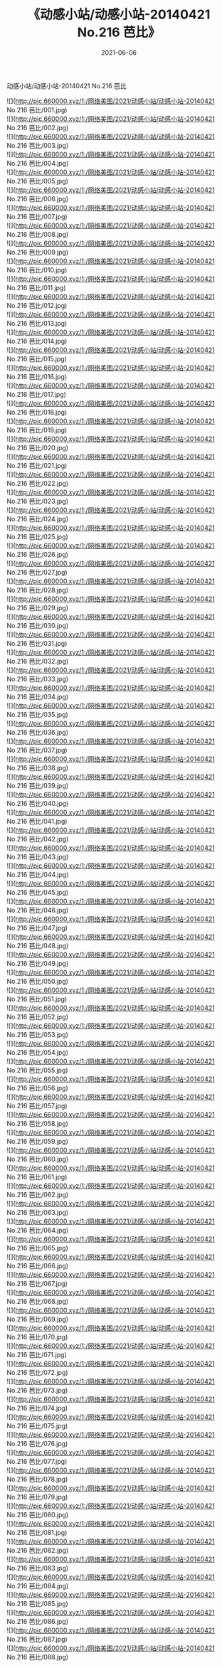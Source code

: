 ﻿---
layout: post
title:  《动感小站/动感小站-20140421 No.216 芭比》
date:   2021-06-06
img: http://pic.660000.xyz/1:/网络美图/2021/动感小站/动感小站-20140421 No.216 芭比/000.jpg
categories: [美女, 清纯, 唯美]
---

动感小站/动感小站-20140421 No.216 芭比

 ![](http://pic.660000.xyz/1:/网络美图/2021/动感小站/动感小站-20140421 No.216 芭比/001.jpg) <br>![](http://pic.660000.xyz/1:/网络美图/2021/动感小站/动感小站-20140421 No.216 芭比/002.jpg) <br>![](http://pic.660000.xyz/1:/网络美图/2021/动感小站/动感小站-20140421 No.216 芭比/003.jpg) <br>![](http://pic.660000.xyz/1:/网络美图/2021/动感小站/动感小站-20140421 No.216 芭比/004.jpg) <br>![](http://pic.660000.xyz/1:/网络美图/2021/动感小站/动感小站-20140421 No.216 芭比/005.jpg) <br>![](http://pic.660000.xyz/1:/网络美图/2021/动感小站/动感小站-20140421 No.216 芭比/006.jpg) <br>![](http://pic.660000.xyz/1:/网络美图/2021/动感小站/动感小站-20140421 No.216 芭比/007.jpg) <br>![](http://pic.660000.xyz/1:/网络美图/2021/动感小站/动感小站-20140421 No.216 芭比/008.jpg) <br>![](http://pic.660000.xyz/1:/网络美图/2021/动感小站/动感小站-20140421 No.216 芭比/009.jpg) <br>![](http://pic.660000.xyz/1:/网络美图/2021/动感小站/动感小站-20140421 No.216 芭比/010.jpg) <br>![](http://pic.660000.xyz/1:/网络美图/2021/动感小站/动感小站-20140421 No.216 芭比/011.jpg) <br>![](http://pic.660000.xyz/1:/网络美图/2021/动感小站/动感小站-20140421 No.216 芭比/012.jpg) <br>![](http://pic.660000.xyz/1:/网络美图/2021/动感小站/动感小站-20140421 No.216 芭比/013.jpg) <br>![](http://pic.660000.xyz/1:/网络美图/2021/动感小站/动感小站-20140421 No.216 芭比/014.jpg) <br>![](http://pic.660000.xyz/1:/网络美图/2021/动感小站/动感小站-20140421 No.216 芭比/015.jpg) <br>![](http://pic.660000.xyz/1:/网络美图/2021/动感小站/动感小站-20140421 No.216 芭比/016.jpg) <br>![](http://pic.660000.xyz/1:/网络美图/2021/动感小站/动感小站-20140421 No.216 芭比/017.jpg) <br>![](http://pic.660000.xyz/1:/网络美图/2021/动感小站/动感小站-20140421 No.216 芭比/018.jpg) <br>![](http://pic.660000.xyz/1:/网络美图/2021/动感小站/动感小站-20140421 No.216 芭比/019.jpg) <br>![](http://pic.660000.xyz/1:/网络美图/2021/动感小站/动感小站-20140421 No.216 芭比/020.jpg) <br>![](http://pic.660000.xyz/1:/网络美图/2021/动感小站/动感小站-20140421 No.216 芭比/021.jpg) <br>![](http://pic.660000.xyz/1:/网络美图/2021/动感小站/动感小站-20140421 No.216 芭比/022.jpg) <br>![](http://pic.660000.xyz/1:/网络美图/2021/动感小站/动感小站-20140421 No.216 芭比/023.jpg) <br>![](http://pic.660000.xyz/1:/网络美图/2021/动感小站/动感小站-20140421 No.216 芭比/024.jpg) <br>![](http://pic.660000.xyz/1:/网络美图/2021/动感小站/动感小站-20140421 No.216 芭比/025.jpg) <br>![](http://pic.660000.xyz/1:/网络美图/2021/动感小站/动感小站-20140421 No.216 芭比/026.jpg) <br>![](http://pic.660000.xyz/1:/网络美图/2021/动感小站/动感小站-20140421 No.216 芭比/027.jpg) <br>![](http://pic.660000.xyz/1:/网络美图/2021/动感小站/动感小站-20140421 No.216 芭比/028.jpg) <br>![](http://pic.660000.xyz/1:/网络美图/2021/动感小站/动感小站-20140421 No.216 芭比/029.jpg) <br>![](http://pic.660000.xyz/1:/网络美图/2021/动感小站/动感小站-20140421 No.216 芭比/030.jpg) <br>![](http://pic.660000.xyz/1:/网络美图/2021/动感小站/动感小站-20140421 No.216 芭比/031.jpg) <br>![](http://pic.660000.xyz/1:/网络美图/2021/动感小站/动感小站-20140421 No.216 芭比/032.jpg) <br>![](http://pic.660000.xyz/1:/网络美图/2021/动感小站/动感小站-20140421 No.216 芭比/033.jpg) <br>![](http://pic.660000.xyz/1:/网络美图/2021/动感小站/动感小站-20140421 No.216 芭比/034.jpg) <br>![](http://pic.660000.xyz/1:/网络美图/2021/动感小站/动感小站-20140421 No.216 芭比/035.jpg) <br>![](http://pic.660000.xyz/1:/网络美图/2021/动感小站/动感小站-20140421 No.216 芭比/036.jpg) <br>![](http://pic.660000.xyz/1:/网络美图/2021/动感小站/动感小站-20140421 No.216 芭比/037.jpg) <br>![](http://pic.660000.xyz/1:/网络美图/2021/动感小站/动感小站-20140421 No.216 芭比/038.jpg) <br>![](http://pic.660000.xyz/1:/网络美图/2021/动感小站/动感小站-20140421 No.216 芭比/039.jpg) <br>![](http://pic.660000.xyz/1:/网络美图/2021/动感小站/动感小站-20140421 No.216 芭比/040.jpg) <br>![](http://pic.660000.xyz/1:/网络美图/2021/动感小站/动感小站-20140421 No.216 芭比/041.jpg) <br>![](http://pic.660000.xyz/1:/网络美图/2021/动感小站/动感小站-20140421 No.216 芭比/042.jpg) <br>![](http://pic.660000.xyz/1:/网络美图/2021/动感小站/动感小站-20140421 No.216 芭比/043.jpg) <br>![](http://pic.660000.xyz/1:/网络美图/2021/动感小站/动感小站-20140421 No.216 芭比/044.jpg) <br>![](http://pic.660000.xyz/1:/网络美图/2021/动感小站/动感小站-20140421 No.216 芭比/045.jpg) <br>![](http://pic.660000.xyz/1:/网络美图/2021/动感小站/动感小站-20140421 No.216 芭比/046.jpg) <br>![](http://pic.660000.xyz/1:/网络美图/2021/动感小站/动感小站-20140421 No.216 芭比/047.jpg) <br>![](http://pic.660000.xyz/1:/网络美图/2021/动感小站/动感小站-20140421 No.216 芭比/048.jpg) <br>![](http://pic.660000.xyz/1:/网络美图/2021/动感小站/动感小站-20140421 No.216 芭比/049.jpg) <br>![](http://pic.660000.xyz/1:/网络美图/2021/动感小站/动感小站-20140421 No.216 芭比/050.jpg) <br>![](http://pic.660000.xyz/1:/网络美图/2021/动感小站/动感小站-20140421 No.216 芭比/051.jpg) <br>![](http://pic.660000.xyz/1:/网络美图/2021/动感小站/动感小站-20140421 No.216 芭比/052.jpg) <br>![](http://pic.660000.xyz/1:/网络美图/2021/动感小站/动感小站-20140421 No.216 芭比/053.jpg) <br>![](http://pic.660000.xyz/1:/网络美图/2021/动感小站/动感小站-20140421 No.216 芭比/054.jpg) <br>![](http://pic.660000.xyz/1:/网络美图/2021/动感小站/动感小站-20140421 No.216 芭比/055.jpg) <br>![](http://pic.660000.xyz/1:/网络美图/2021/动感小站/动感小站-20140421 No.216 芭比/056.jpg) <br>![](http://pic.660000.xyz/1:/网络美图/2021/动感小站/动感小站-20140421 No.216 芭比/057.jpg) <br>![](http://pic.660000.xyz/1:/网络美图/2021/动感小站/动感小站-20140421 No.216 芭比/058.jpg) <br>![](http://pic.660000.xyz/1:/网络美图/2021/动感小站/动感小站-20140421 No.216 芭比/059.jpg) <br>![](http://pic.660000.xyz/1:/网络美图/2021/动感小站/动感小站-20140421 No.216 芭比/060.jpg) <br>![](http://pic.660000.xyz/1:/网络美图/2021/动感小站/动感小站-20140421 No.216 芭比/061.jpg) <br>![](http://pic.660000.xyz/1:/网络美图/2021/动感小站/动感小站-20140421 No.216 芭比/062.jpg) <br>![](http://pic.660000.xyz/1:/网络美图/2021/动感小站/动感小站-20140421 No.216 芭比/063.jpg) <br>![](http://pic.660000.xyz/1:/网络美图/2021/动感小站/动感小站-20140421 No.216 芭比/064.jpg) <br>![](http://pic.660000.xyz/1:/网络美图/2021/动感小站/动感小站-20140421 No.216 芭比/065.jpg) <br>![](http://pic.660000.xyz/1:/网络美图/2021/动感小站/动感小站-20140421 No.216 芭比/066.jpg) <br>![](http://pic.660000.xyz/1:/网络美图/2021/动感小站/动感小站-20140421 No.216 芭比/067.jpg) <br>![](http://pic.660000.xyz/1:/网络美图/2021/动感小站/动感小站-20140421 No.216 芭比/068.jpg) <br>![](http://pic.660000.xyz/1:/网络美图/2021/动感小站/动感小站-20140421 No.216 芭比/069.jpg) <br>![](http://pic.660000.xyz/1:/网络美图/2021/动感小站/动感小站-20140421 No.216 芭比/070.jpg) <br>![](http://pic.660000.xyz/1:/网络美图/2021/动感小站/动感小站-20140421 No.216 芭比/071.jpg) <br>![](http://pic.660000.xyz/1:/网络美图/2021/动感小站/动感小站-20140421 No.216 芭比/072.jpg) <br>![](http://pic.660000.xyz/1:/网络美图/2021/动感小站/动感小站-20140421 No.216 芭比/073.jpg) <br>![](http://pic.660000.xyz/1:/网络美图/2021/动感小站/动感小站-20140421 No.216 芭比/074.jpg) <br>![](http://pic.660000.xyz/1:/网络美图/2021/动感小站/动感小站-20140421 No.216 芭比/075.jpg) <br>![](http://pic.660000.xyz/1:/网络美图/2021/动感小站/动感小站-20140421 No.216 芭比/076.jpg) <br>![](http://pic.660000.xyz/1:/网络美图/2021/动感小站/动感小站-20140421 No.216 芭比/077.jpg) <br>![](http://pic.660000.xyz/1:/网络美图/2021/动感小站/动感小站-20140421 No.216 芭比/078.jpg) <br>![](http://pic.660000.xyz/1:/网络美图/2021/动感小站/动感小站-20140421 No.216 芭比/079.jpg) <br>![](http://pic.660000.xyz/1:/网络美图/2021/动感小站/动感小站-20140421 No.216 芭比/080.jpg) <br>![](http://pic.660000.xyz/1:/网络美图/2021/动感小站/动感小站-20140421 No.216 芭比/081.jpg) <br>![](http://pic.660000.xyz/1:/网络美图/2021/动感小站/动感小站-20140421 No.216 芭比/082.jpg) <br>![](http://pic.660000.xyz/1:/网络美图/2021/动感小站/动感小站-20140421 No.216 芭比/083.jpg) <br>![](http://pic.660000.xyz/1:/网络美图/2021/动感小站/动感小站-20140421 No.216 芭比/084.jpg) <br>![](http://pic.660000.xyz/1:/网络美图/2021/动感小站/动感小站-20140421 No.216 芭比/085.jpg) <br>![](http://pic.660000.xyz/1:/网络美图/2021/动感小站/动感小站-20140421 No.216 芭比/086.jpg) <br>![](http://pic.660000.xyz/1:/网络美图/2021/动感小站/动感小站-20140421 No.216 芭比/087.jpg) <br>![](http://pic.660000.xyz/1:/网络美图/2021/动感小站/动感小站-20140421 No.216 芭比/088.jpg) <br>